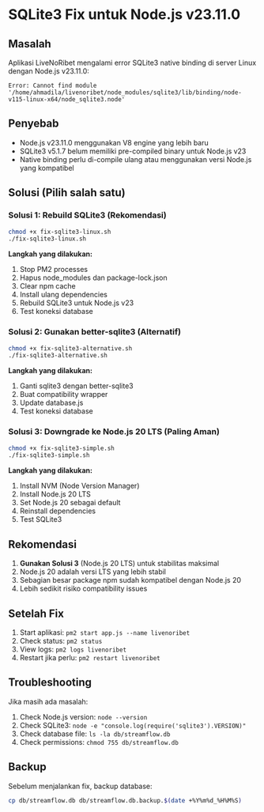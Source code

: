 # SQLite3 Fix untuk Node.js v23.11.0

## Masalah
Aplikasi LiveNoRibet mengalami error SQLite3 native binding di server Linux dengan Node.js v23.11.0:

```
Error: Cannot find module '/home/ahmadila/livenoribet/node_modules/sqlite3/lib/binding/node-v115-linux-x64/node_sqlite3.node'
```

## Penyebab
- Node.js v23.11.0 menggunakan V8 engine yang lebih baru
- SQLite3 v5.1.7 belum memiliki pre-compiled binary untuk Node.js v23
- Native binding perlu di-compile ulang atau menggunakan versi Node.js yang kompatibel

## Solusi (Pilih salah satu)

### Solusi 1: Rebuild SQLite3 (Rekomendasi)
```bash
chmod +x fix-sqlite3-linux.sh
./fix-sqlite3-linux.sh
```

**Langkah yang dilakukan:**
1. Stop PM2 processes
2. Hapus node_modules dan package-lock.json
3. Clear npm cache
4. Install ulang dependencies
5. Rebuild SQLite3 untuk Node.js v23
6. Test koneksi database

### Solusi 2: Gunakan better-sqlite3 (Alternatif)
```bash
chmod +x fix-sqlite3-alternative.sh
./fix-sqlite3-alternative.sh
```

**Langkah yang dilakukan:**
1. Ganti sqlite3 dengan better-sqlite3
2. Buat compatibility wrapper
3. Update database.js
4. Test koneksi database

### Solusi 3: Downgrade ke Node.js 20 LTS (Paling Aman)
```bash
chmod +x fix-sqlite3-simple.sh
./fix-sqlite3-simple.sh
```

**Langkah yang dilakukan:**
1. Install NVM (Node Version Manager)
2. Install Node.js 20 LTS
3. Set Node.js 20 sebagai default
4. Reinstall dependencies
5. Test SQLite3

## Rekomendasi
1. **Gunakan Solusi 3** (Node.js 20 LTS) untuk stabilitas maksimal
2. Node.js 20 adalah versi LTS yang lebih stabil
3. Sebagian besar package npm sudah kompatibel dengan Node.js 20
4. Lebih sedikit risiko compatibility issues

## Setelah Fix
1. Start aplikasi: `pm2 start app.js --name livenoribet`
2. Check status: `pm2 status`
3. View logs: `pm2 logs livenoribet`
4. Restart jika perlu: `pm2 restart livenoribet`

## Troubleshooting
Jika masih ada masalah:
1. Check Node.js version: `node --version`
2. Check SQLite3: `node -e "console.log(require('sqlite3').VERSION)"`
3. Check database file: `ls -la db/streamflow.db`
4. Check permissions: `chmod 755 db/streamflow.db`

## Backup
Sebelum menjalankan fix, backup database:
```bash
cp db/streamflow.db db/streamflow.db.backup.$(date +%Y%m%d_%H%M%S)
``` 